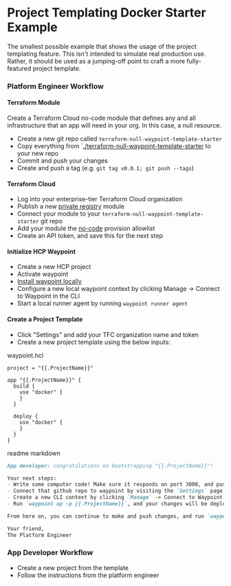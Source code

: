 # Project Templating Docker Starter Example

The smallest possible example that shows the usage of the project templating feature.
This isn't intended to simulate real production use. Rather, it should be
used as a jumping-off point to craft a more fully-featured
project template.

### Platform Engineer Workflow

#### Terraform Module

Create a Terraform Cloud no-code module that defines any and all infrastructure that an app will need in your org. In this case, a null resource.

- Create a new git repo called `terraform-null-waypoint-template-starter`
- Copy everything from `[./terraform-null-waypoint-template-starter](./terraform-null-waypoint-template-starter) to your new repo
- Commit and push your changes
- Create and push a tag (e.g. `git tag v0.0.1; git push --tags`)

#### Terraform Cloud

- Log into your enterprise-tier Terraform Cloud organization
- Publish a new [private registry](https://developer.hashicorp.com/terraform/cloud-docs/registry) module
- Connect your module to your `terraform-null-waypoint-template-starter` git repo
- Add your module the [no-code](https://developer.hashicorp.com/terraform/cloud-docs/no-code-provisioning/module-design) provision allowlist
- Create an API token, and save this for the next step

#### Initialize HCP Waypoint

- Create a new HCP project
- Activate waypoint
- [Install waypoint locally]([url](https://developer.hashicorp.com/waypoint/tutorials/get-started-docker/get-started-install)) 
- Configure a new local waypoint context by clicking Manage -> Connect to Waypoint in the CLI
- Start a local runner agent by running `waypoint runner agent`

#### Create a Project Template

- Click "Settings" and add your TFC organization name and token
- Create a new project template using the below inputs:

waypoint.hcl
```hcl
project = "{{.ProjectName}}"

app "{{.ProjectName}}" {
  build {
    use "docker" {
    }
  }

  deploy {
    use "docker" {
    }
  }
}
```

readme markdown
```markdown
App developer: congratulations on bootstrapping "{{.ProjectName}}"!

Your next steps:
- Write some computer code! Make sure it responds on port 3000, and push it to github
- Connect that github repo to waypoint by visiting the `Settings` page
- Create a new CLI context by clicking `Manage` -> Connect to Waypoint in the CLI`
- Run `waypoint up -p {{.ProjectName}}`, and your changes will be deployed to production!

From here on, you can continue to make and push changes, and run `waypoint up -p {{.ProjectName}}` to deploy them.

Your friend,
The Platform Engineer
```

### App Developer Workflow

- Create a new project from the template
- Follow the instructions from the platform engineer
